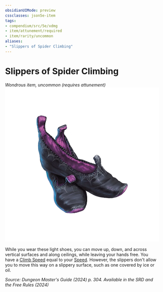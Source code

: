 ```yaml
---
obsidianUIMode: preview
cssclasses: json5e-item
tags:
- compendium/src/5e/xdmg
- item/attunement/required
- item/rarity/uncommon
aliases: 
- "Slippers of Spider Climbing"
---
```

# Slippers of Spider Climbing
*Wondrous item, uncommon (requires attunement)*  
![](/3-Mechanics/CLI/items/img/slippers-of-spider-climbing.webp#right)


While you wear these light shoes, you can move up, down, and across vertical surfaces and along ceilings, while leaving your hands free. You have a [Climb Speed](/3-Mechanics/CLI/variant-rules/climb-speed-xphb.md) equal to your [Speed](/3-Mechanics/CLI/variant-rules/speed-xphb.md). However, the slippers don't allow you to move this way on a slippery surface, such as one covered by ice or oil.

*Source: Dungeon Master's Guide (2024) p. 304. Available in the <span title='Systems Reference Document (5.2)'>SRD</span> and the Free Rules (2024)*